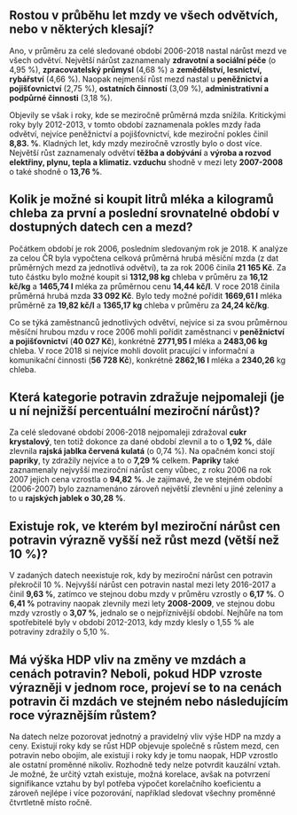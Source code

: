 ## Rostou v průběhu let mzdy ve všech odvětvích, nebo v některých klesají?
Ano, v průměru za celé sledované období 2006-2018 nastal nárůst mezd ve všech odvětví. Největší nárůst zaznamenaly **zdravotní a sociální péče** (o 4,95 %), **zpracovatelský průmysl** (4,68 %) a **zemědělství, lesnictví, rybářství** (4,66 %). Naopak nejmenší růst mezd nastal u **peněžnictví a pojišťovnictví** (2,75 %), **ostatních činností** (3,09 %), **administrativní a podpůrné činnosti** (3,18 %). 

Objevily se však i roky, kde se meziročně průměrná mzda snížila. Kritickými roky byly 2012-2013, v tomto období zaznamenala pokles mzdy řada odvětví, nejvíce peněžnictví a pojišťovnictví, kde meziroční pokles činil **8,83. %**. Kladných let, kdy mzdy meziročně vzrostly bylo o dost více. Největší růst zaznamenaly odvětví **těžba a dobývání** a **výroba a rozvod elektřiny, plynu, tepla a klimatiz. vzduchu** shodně v mezi lety **2007-2008** o také shodně o **13,76 %**.

## Kolik je možné si koupit litrů mléka a kilogramů chleba za první a poslední srovnatelné období v dostupných datech cen a mezd?
Počátkem období je rok 2006, posledním sledovaným rok je 2018. K analýze za celou ČR byla vypočtena celková průměrná hrubá měsíční mzda (z dat průměrných mezd za jednotlivá odvětví), ta za rok 2006 činila **21 165 Kč**. Za tuto částku bylo možné koupit si **1312,98 kg** chleba v průměru za **16,12 kč/kg** a **1465,74 l** mléka za průměrnou cenu **14,44 kč/l**. V roce 2018 činila průměrná hrubá mzda **33 092 Kč**. Bylo tedy možné pořídit **1669,61 l** mléka průměrně za **19,82 kč/l** a **1365,17 kg** chleba v průměru za **24,24 kč/kg**.

Co se týká zaměstnanců jednotlivých odvětví, nejvíce si za svou průměrnou měsíční hrubou mzdu v roce 2006  mohli pořídit zaměstnanci v **peněžnictví a pojišťovnictví** (**40 027 Kč**), konkrétně **2771,95 l** mléka a **2483,06 kg** chleba. V roce 2018 si nejvíce mohli dovolit pracující v informační a komunikační činnosti (**56 728 Kč**), konkrétně **2862,16 l** mléka a **2340,26** kg chleba. 

## Která kategorie potravin zdražuje nejpomaleji (je u ní nejnižší percentuální meziroční nárůst)?
Za celé sledované období 2006-2018 nejpomaleji zdražoval **cukr krystalový**, ten totiž dokonce za dané období zlevnil a to o **1,92 %**, dále zlevnila **rajská jablka červená kulatá** (o 0,74 %). Na opačném konci stojí **papriky**, ty zdražily nejvíce a to o **7,29 %** celkem. **Papriky** také zaznamenaly nejvyšší meziroční nárůst ceny vůbec, z roku 2006 na rok 2007 jejich cena vzrostla o **94,82 %**. Je zajímavé, že ve stejném období (2006-2007) bylo zaznamenáno zároveň největší zlevnění u jiné zeleniny a to u **rajských jablek o 30,28 %**.

## Existuje rok, ve kterém byl meziroční nárůst cen potravin výrazně vyšší než růst mezd (větší než 10 %)?
V zadaných datech neexistuje rok, kdy by meziroční nárůst cen potravin překročil 10 %. Nejvyšší nárůst cen potravin nastal mezi lety 2016-2017 a činil **9,63 %**, zatímco ve stejnou dobu mzdy v průměru vzrostly o **6,17 %**. O **6,41 %** potraviny naopak zlevnily mezi lety **2008-2009**, ve stejnou dobu mzdy vzrostly o **3,07 %**, jednalo se o nejpříznivější období. Nejhůře na tom spotřebitelé byly v období 2012-2013, kdy mzdy klesly o 1,55 % ale potraviny zdražily o 5,10 %.  

## Má výška HDP vliv na změny ve mzdách a cenách potravin? Neboli, pokud HDP vzroste výrazněji v jednom roce, projeví se to na cenách potravin či mzdách ve stejném nebo následujícím roce výraznějším růstem?
Na datech nelze pozorovat jednotný a pravidelný vliv výše HDP na mzdy a ceny. Existují roky kdy se růst HDP objevuje společně s růstem mezd, cen potravin nebo obojím, ale existují i roky kdy je tomu naopak, HDP vzrostlo ale ostatní proměnné nikoliv. Rozhodně tedy nelze potvrdit kauzální vztah. Je možné, že určitý vztah existuje, možná korelace, avšak na potvrzení signifikance vztahu by byl potřeba výpočet korelačního koeficientu a zároveň nejlépe i více pozorování, například sledovat všechny proměnné čtvrtletně místo ročně. 
